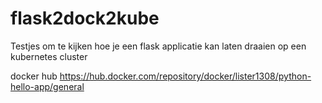 # flask2dock2kube
Testjes om te kijken hoe je een flask applicatie kan laten draaien op een kubernetes cluster

docker hub https://hub.docker.com/repository/docker/lister1308/python-hello-app/general

